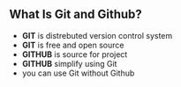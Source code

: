 ## What Is Git and Github?
- **GIT** is distrebuted version control system
- **GIT** is  free and open source
- **GITHUB** is source for project
- **GITHUB** simplify using Git
- you can use Git without Github